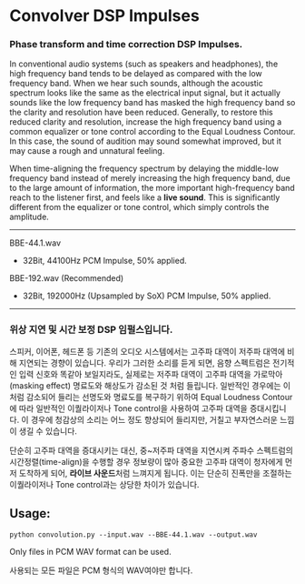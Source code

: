 # Convolver DSP Impulses
### Phase transform and  time correction DSP Impulses.
In conventional audio systems (such as speakers and headphones), the high frequency band tends to be delayed as compared with the low frequency band. When we hear such sounds, although the acoustic spectrum looks like the same as the electrical input signal, but it actually sounds like the low frequency band has masked the high frequency band so the clarity and resolution have been reduced. Generally, to restore this reduced clarity and resolution, increase the high frequency band using a common equalizer or tone control according to the Equal Loudness Contour. In this case, the sound of audition may sound somewhat improved, but it may cause a rough and unnatural feeling.

When time-aligning the frequency spectrum by delaying the middle-low frequency band instead of merely increasing the high frequency band, due to the large amount of information, the more important high-frequency band reach to the listener first, and feels like a **live sound**. This is significantly different from the equalizer or tone control, which simply controls the amplitude.

---

BBE-44.1.wav
 - 32Bit, 44100Hz PCM Impulse, 50% applied.
 
BBE-192.wav (Recommended)
 - 32Bit, 192000Hz (Upsampled by SoX) PCM Impulse, 50% applied.
 
 ---
 
### 위상 지연 및 시간 보정 DSP 임펄스입니다.

스피커, 이어폰, 헤드폰 등 기존의 오디오 시스템에서는 고주파 대역이 저주파 대역에 비해 지연되는 경향이 있습니다. 우리가 그러한 소리를 듣게 되면, 음향 스펙트럼은 전기적인 입력 신호와 똑같아 보일지라도, 실제로는 저주파 대역이 고주파 대역을 가로막아(masking effect) 명료도와 해상도가 감소된 것 처럼 들립니다. 일반적인 경우에는 이처럼 감소되어 들리는 선명도와 명료도를 복구하기 위하여 Equal Loudness Contour에 따라 일반적인 이퀄라이저나 Tone control을 사용하여 고주파 대역을 증대시킵니다. 이 경우에 청감상의 소리는 어느 정도 향상되어 들리지만, 거칠고 부자연스러운 느낌이 생길 수 있습니다. 

단순히 고주파 대역을 증대시키는 대신, 중~저주파 대역을 지연시켜 주파수 스펙트럼의 시간정렬(time-align)을 수행할 경우 정보량이 많아 중요한 고주파 대역이 청자에게 먼저 도착하게 되어, **라이브 사운드**처럼 느껴지게 됩니다. 이는 단순히 진폭만을 조절하는 이퀄라이저나 Tone control과는 상당한 차이가 있습니다. 


Usage:
---
`python convolution.py --input.wav --BBE-44.1.wav --output.wav`
 
 
Only files in PCM WAV format can be used.
 
사용되는 모든 파일은 PCM 형식의 WAV여야만 합니다. 
